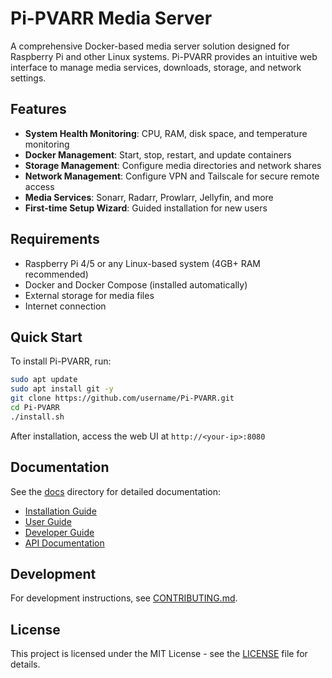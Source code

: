 # Pi-PVARR Media Server

A comprehensive Docker-based media server solution designed for Raspberry Pi and other Linux systems. Pi-PVARR provides an intuitive web interface to manage media services, downloads, storage, and network settings.

## Features

- **System Health Monitoring**: CPU, RAM, disk space, and temperature monitoring
- **Docker Management**: Start, stop, restart, and update containers
- **Storage Management**: Configure media directories and network shares
- **Network Management**: Configure VPN and Tailscale for secure remote access
- **Media Services**: Sonarr, Radarr, Prowlarr, Jellyfin, and more
- **First-time Setup Wizard**: Guided installation for new users

## Requirements

- Raspberry Pi 4/5 or any Linux-based system (4GB+ RAM recommended)
- Docker and Docker Compose (installed automatically)
- External storage for media files
- Internet connection

## Quick Start

To install Pi-PVARR, run:

```bash
sudo apt update
sudo apt install git -y
git clone https://github.com/username/Pi-PVARR.git
cd Pi-PVARR
./install.sh
```

After installation, access the web UI at `http://<your-ip>:8080`

## Documentation

See the [docs](./docs) directory for detailed documentation:

- [Installation Guide](./docs/INSTALLATION.md)
- [User Guide](./docs/USER_GUIDE.md)
- [Developer Guide](./docs/DEVELOPER_GUIDE.md)
- [API Documentation](./docs/API.md)

## Development

For development instructions, see [CONTRIBUTING.md](./docs/CONTRIBUTING.md).

## License

This project is licensed under the MIT License - see the [LICENSE](LICENSE) file for details.